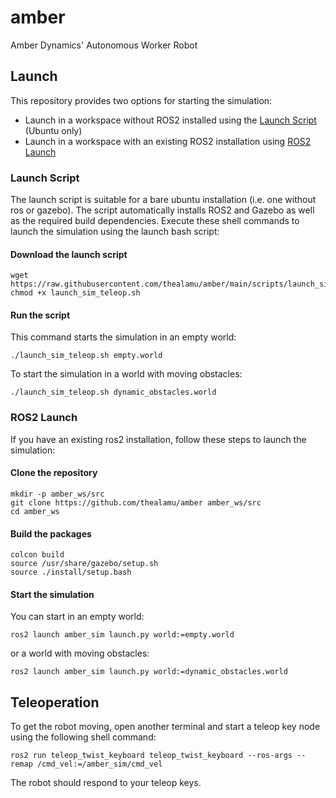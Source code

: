 # amber
Amber Dynamics' Autonomous Worker Robot

## Launch
This repository provides two options for starting the simulation:
- Launch in a workspace without ROS2 installed using the [Launch Script](#launch-script) (Ubuntu only)
- Launch in a workspace with an existing ROS2 installation using [ROS2 Launch](#ros2-launch)

### Launch Script
The launch script is suitable for a bare ubuntu installation (i.e. one without ros or gazebo). The script automatically installs ROS2 and Gazebo as well as the required build dependencies.
Execute these shell commands to launch the simulation using the launch bash script:

#### Download the launch script
```shell
wget https://raw.githubusercontent.com/thealamu/amber/main/scripts/launch_sim_teleop.sh
chmod +x launch_sim_teleop.sh
```
#### Run the script
This command starts the simulation in an empty world:
```shell
./launch_sim_teleop.sh empty.world
```
To start the simulation in a world with moving obstacles:
```shell
./launch_sim_teleop.sh dynamic_obstacles.world
```

### ROS2 Launch
If you have an existing ros2 installation, follow these steps to launch the simulation:

#### Clone the repository
```shell
mkdir -p amber_ws/src
git clone https://github.com/thealamu/amber amber_ws/src
cd amber_ws
```

#### Build the packages
```shell
colcon build
source /usr/share/gazebo/setup.sh
source ./install/setup.bash
```

#### Start the simulation
You can start in an empty world:
```shell
ros2 launch amber_sim launch.py world:=empty.world
```
or a world with moving obstacles:
```shell
ros2 launch amber_sim launch.py world:=dynamic_obstacles.world
```

## Teleoperation
To get the robot moving, open another terminal and start a teleop key node using the following shell command:
```shell
ros2 run teleop_twist_keyboard teleop_twist_keyboard --ros-args --remap /cmd_vel:=/amber_sim/cmd_vel
```
The robot should respond to your teleop keys.
